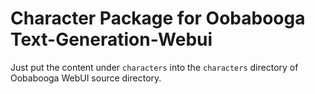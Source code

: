 Character Package for Oobabooga Text-Generation-Webui
=====================================================

Just put the content under `characters` into the `characters` directory
of Oobabooga WebUI source directory.
